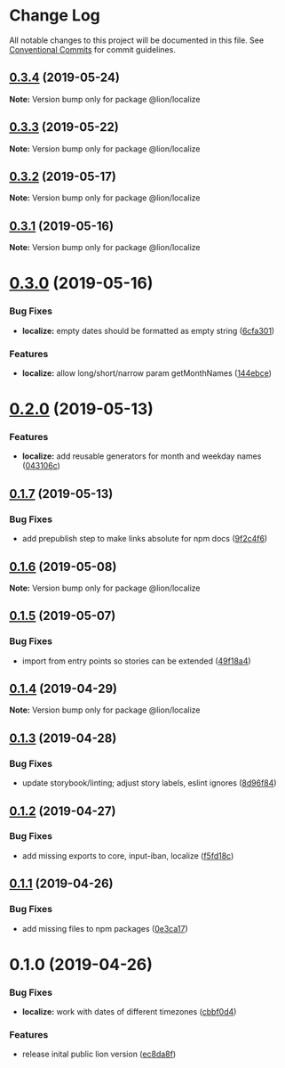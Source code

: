 # Change Log

All notable changes to this project will be documented in this file.
See [Conventional Commits](https://conventionalcommits.org) for commit guidelines.

## [0.3.4](https://github.com/ing-bank/lion/compare/@lion/localize@0.3.3...@lion/localize@0.3.4) (2019-05-24)

**Note:** Version bump only for package @lion/localize





## [0.3.3](https://github.com/ing-bank/lion/compare/@lion/localize@0.3.2...@lion/localize@0.3.3) (2019-05-22)

**Note:** Version bump only for package @lion/localize





## [0.3.2](https://github.com/ing-bank/lion/compare/@lion/localize@0.3.1...@lion/localize@0.3.2) (2019-05-17)

**Note:** Version bump only for package @lion/localize





## [0.3.1](https://github.com/ing-bank/lion/compare/@lion/localize@0.3.0...@lion/localize@0.3.1) (2019-05-16)

**Note:** Version bump only for package @lion/localize





# [0.3.0](https://github.com/ing-bank/lion/compare/@lion/localize@0.2.0...@lion/localize@0.3.0) (2019-05-16)


### Bug Fixes

* **localize:** empty dates should be formatted as empty string ([6cfa301](https://github.com/ing-bank/lion/commit/6cfa301))


### Features

* **localize:** allow long/short/narrow param getMonthNames ([144ebce](https://github.com/ing-bank/lion/commit/144ebce))





# [0.2.0](https://github.com/ing-bank/lion/compare/@lion/localize@0.1.7...@lion/localize@0.2.0) (2019-05-13)


### Features

* **localize:** add reusable generators for month and weekday names ([043106c](https://github.com/ing-bank/lion/commit/043106c))





## [0.1.7](https://github.com/ing-bank/lion/compare/@lion/localize@0.1.6...@lion/localize@0.1.7) (2019-05-13)


### Bug Fixes

* add prepublish step to make links absolute for npm docs ([9f2c4f6](https://github.com/ing-bank/lion/commit/9f2c4f6))





## [0.1.6](https://github.com/ing-bank/lion/compare/@lion/localize@0.1.5...@lion/localize@0.1.6) (2019-05-08)

**Note:** Version bump only for package @lion/localize





## [0.1.5](https://github.com/ing-bank/lion/compare/@lion/localize@0.1.4...@lion/localize@0.1.5) (2019-05-07)


### Bug Fixes

* import from entry points so stories can be extended ([49f18a4](https://github.com/ing-bank/lion/commit/49f18a4))





## [0.1.4](https://github.com/ing-bank/lion/compare/@lion/localize@0.1.3...@lion/localize@0.1.4) (2019-04-29)

**Note:** Version bump only for package @lion/localize





## [0.1.3](https://github.com/ing-bank/lion/compare/@lion/localize@0.1.2...@lion/localize@0.1.3) (2019-04-28)


### Bug Fixes

* update storybook/linting; adjust story labels, eslint ignores ([8d96f84](https://github.com/ing-bank/lion/commit/8d96f84))





## [0.1.2](https://github.com/ing-bank/lion/compare/@lion/localize@0.1.1...@lion/localize@0.1.2) (2019-04-27)


### Bug Fixes

* add missing exports to core, input-iban, localize ([f5fd18c](https://github.com/ing-bank/lion/commit/f5fd18c))





## [0.1.1](https://github.com/ing-bank/lion/compare/@lion/localize@0.1.0...@lion/localize@0.1.1) (2019-04-26)


### Bug Fixes

* add missing files to npm packages ([0e3ca17](https://github.com/ing-bank/lion/commit/0e3ca17))





# 0.1.0 (2019-04-26)


### Bug Fixes

* **localize:** work with dates of different timezones ([cbbf0d4](https://github.com/ing-bank/lion/commit/cbbf0d4))


### Features

* release inital public lion version ([ec8da8f](https://github.com/ing-bank/lion/commit/ec8da8f))
